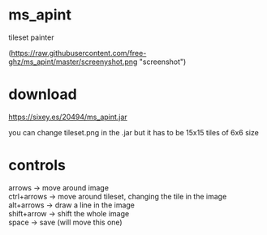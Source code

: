 # ms_apint
tileset painter

(https://raw.githubusercontent.com/free-ghz/ms_apint/master/screenyshot.png "screenshot")

# download
https://sixey.es/20494/ms_apint.jar

you can change tileset.png in the .jar but it has to be 15x15 tiles of 6x6 size

# controls
arrows -> move around image  
ctrl+arrows -> move around tileset, changing the tile in the image  
alt+arrows -> draw a line in the image  
shift+arrow -> shift the whole image  
space -> save (will move this one)  